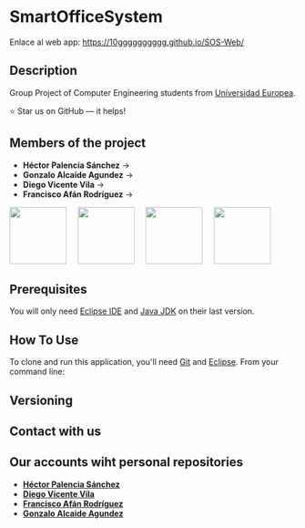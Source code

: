 # SmartOfficeSystem

Enlace al web app: https://10gggggggggg.github.io/SOS-Web/

## Description 

Group Project of Computer Engineering students from [Universidad Europea](https://universidadeuropea.es/madrid).


:star: Star us on GitHub — it helps!


## Members of the project

- **Héctor Palencia Sánchez**      -> 
- **Gonzalo Alcaide Agundez**      -> 
- **Diego Vicente Vila**           ->
- **Francisco Afán Rodríguez**     ->

[<img src="https://avatars3.githubusercontent.com/u/19176760?s=400&v=4" width="100px;"/><sub><b></b></sub>](https://github.com/HectorSkm)&nbsp;&nbsp;&nbsp;&nbsp; 
[<img src="https://avatars0.githubusercontent.com/u/47125167?s=400&v=4" width="100px;"/><sub><b></b></sub>](https://github.com/10GGGGGGGGGG)&nbsp;&nbsp;&nbsp;&nbsp;
[<img src="https://avatars3.githubusercontent.com/u/47109009?s=400&v=4" width="100px;"/><sub><b></b></sub>](https://github.com/XiluD)&nbsp;&nbsp;&nbsp;&nbsp;
[<img src="https://avatars1.githubusercontent.com/u/45666661?s=400&v=4" width="100px;"/><sub><b></b></sub>](https://github.com/N3oZ3r0)&nbsp;&nbsp;&nbsp;&nbsp;


## Prerequisites

You will only need [Eclipse IDE](https://www.eclipse.org/downloads) and [Java JDK](https://www.oracle.com/technetwork/java/javase/downloads/jdk11-downloads-5066655.html) on their last version.

## How To Use

To clone and run this application, you'll need [Git](https://git-scm.com) and [Eclipse](https://www.eclipse.org/downloads/). From your command line:



## Versioning



## Contact with us



## Our accounts wiht personal repositories
     
- **[Héctor Palencia Sánchez](https://github.com/HectorSkm)**      
- **[Diego Vicente Vila](https://github.com/XiluD)**  
- **[Francisco Afán Rodríguez](https://github.com/N3oZ3r0)**   
- **[Gonzalo Alcaide Agundez](https://github.com/10GGGGGGGGGG)**      

    
